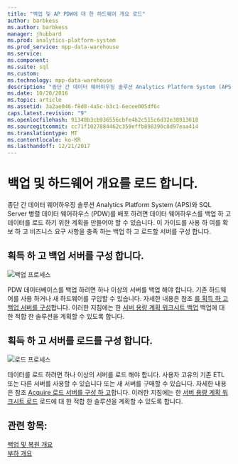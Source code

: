 ```yaml
---
title: "백업 및 AP PDW에 대 한 하드웨어 개요 로드"
author: barbkess
ms.author: barbkess
manager: jhubbard
ms.prod: analytics-platform-system
ms.prod_service: mpp-data-warehouse
ms.service: 
ms.component: 
ms.suite: sql
ms.custom: 
ms.technology: mpp-data-warehouse
description: "종단 간 데이터 웨어하우징 솔루션 Analytics Platform System (APS)와 SQL Server 병렬 데이터 웨어하우스 (PDW)를 배포 하려면 데이터 웨어하우스를 백업 하 고 데이터를 로드 하기 위한 계획을 만들어야 할 수 있습니다."
ms.date: 10/20/2016
ms.topic: article
ms.assetid: 3a2ae046-f8d8-4a5c-b3c1-6ecee005df6c
caps.latest.revision: "9"
ms.openlocfilehash: 91348b3cb936556cbfe4b2c515c6d32e38913618
ms.sourcegitcommit: cc71f1027884462c359effb898390c8d97eaa414
ms.translationtype: MT
ms.contentlocale: ko-KR
ms.lasthandoff: 12/21/2017
---
```

# <a name="backup-and-loading-hardware-overview"></a>백업 및 하드웨어 개요를 로드 합니다.
종단 간 데이터 웨어하우징 솔루션 Analytics Platform System (APS)와 SQL Server 병렬 데이터 웨어하우스 (PDW)를 배포 하려면 데이터 웨어하우스를 백업 하 고 데이터를 로드 하기 위한 계획을 만들어야 할 수 있습니다. 이 가이드를 사용 하 여를 확보 하 고 비즈니스 요구 사항을 충족 하는 백업 하 고 로드할 서버를 구성 합니다.  
  
## <a name="acquire-and-configure-backup-servers"></a>획득 하 고 백업 서버를 구성 합니다.  
![백업 프로세스](media/backup-process.png "프로세스를 백업 합니다.")  
  
PDW 데이터베이스를 백업 하려면 하나 이상의 서버를 백업 해야 합니다. 기존 하드웨어를 사용 하거나 새 하드웨어를 구입할 수 있습니다. 자세한 내용은 참조 [를 획득 하 고 백업 서버를 구성](acquire-and-configure-backup-server.md)합니다. 이러한 지침에는 한 [서버 용량 계획 워크시트 백업](backup-capacity-planning-worksheet.md) 백업에 대 한 적합 한 솔루션을 계획할 수 있도록 합니다.  
  
## <a name="acquire-and-configure-loading-servers"></a>획득 하 고 서버를 로드를 구성 합니다.  
![로드 프로세스](media/loading-process.png "로드 프로세스")  
  
데이터를 로드 하려면 하나 이상의 서버를 로드 해야 합니다. 사용자 고유의 기존 ETL 또는 다른 서버를 사용할 수 있습니다 또는 새 서버를 구매할 수 있습니다. 자세한 내용은 참조 [Acquire 로드 서버를 구성 하 고](acquire-and-configure-loading-server.md)합니다. 이러한 지침에는 한 [서버 용량 계획 워크시트 로드](loading-server-capacity-planning-worksheet.md) 로드에 대 한 적합 한 솔루션을 계획할 수 있도록 합니다.  
  
## <a name="see-also"></a>관련 항목:  
[백업 및 복원 개요](backup-and-restore-overview.md)  
[부하 개요](load-overview.md)  
  
